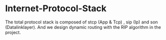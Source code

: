 # Internet-Protocol-Stack
The total protocol stack is composed of stcp (App & Tcp) , sip (Ip) and son (Datalinklayer).
And we design dynamic routing with the RIP algorithm in the project.

